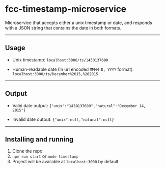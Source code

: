 # fcc-timestamp-microservice

Microservice that accepts either a unix timestamp or date, and responds with a JSON string that contains the date in both formats.

---

## Usage

* Unix timestamp:
 `localhost:3000/ts/1450137600`

* Human-readable date (In url encoded `MMMM D, YYYY` format):
 `localhost:3000/ts/December%2015,%202015`

---

## Output

* Valid date output:
 `{"unix":"1450137600","natural":"December 14, 2015"}`

* Invalid date output:
 `{"unix":null,"natural":null}`

---

## Installing and running

1. Clone the repo
2. `npm run start` or `node timestamp`
3. Project will be available at `localhost:3000` by default
